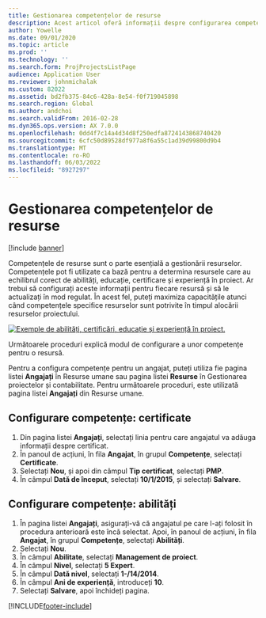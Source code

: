 ```yaml
---
title: Gestionarea competențelor de resurse
description: Acest articol oferă informații despre configurarea competențelor pentru resursele proiectului.
author: Yowelle
ms.date: 09/01/2020
ms.topic: article
ms.prod: ''
ms.technology: ''
ms.search.form: ProjProjectsListPage
audience: Application User
ms.reviewer: johnmichalak
ms.custom: 82022
ms.assetid: bd2fb375-84c6-428a-8e54-f0f719045898
ms.search.region: Global
ms.author: andchoi
ms.search.validFrom: 2016-02-28
ms.dyn365.ops.version: AX 7.0.0
ms.openlocfilehash: 0dd4f7c14a4d34d8f250edfa8724143868740420
ms.sourcegitcommit: 6cfc50d89528df977a8f6a55c1ad39d99800d9b4
ms.translationtype: MT
ms.contentlocale: ro-RO
ms.lasthandoff: 06/03/2022
ms.locfileid: "8927297"
---
```

# <a name="manage-resource-competencies"></a>Gestionarea competențelor de resurse

[!include [banner](../includes/banner.md)]

Competențele de resurse sunt o parte esențială a gestionării resurselor. Competențele pot fi utilizate ca bază pentru a determina resursele care au echilibrul corect de abilități, educație, certificare și experiență în proiect. Ar trebui să configurați aceste informații pentru fiecare resursă și să le actualizați în mod regulat. În acest fel, puteți maximiza capacitățile atunci când competențele specifice resurselor sunt potrivite în timpul alocării resurselor proiectului.

[![Exemple de abilități, certificări, educație și experiență în proiect.](./media/projectresourcing06-1024x383.jpg)](./media/projectresourcing06.jpg)

Următoarele proceduri explică modul de configurare a unor competențe pentru o resursă.

Pentru a configura competențe pentru un angajat, puteți utiliza fie pagina listei **Angajați** în Resurse umane sau pagina listei **Resurse** în Gestionarea proiectelor și contabilitate. Pentru următoarele proceduri, este utilizată pagina listei **Angajați** din Resurse umane.

## <a name="set-up-competencies-certificates"></a>Configurare competențe: certificate

1. Din pagina listei **Angajați**, selectați linia pentru care angajatul va adăuga informații despre certificat.
2. În panoul de acțiuni, în fila **Angajat**, în grupul **Competențe**, selectați **Certificate**.
3. Selectați **Nou**, și apoi din câmpul **Tip certificat**, selectați **PMP**.
4. În câmpul **Dată de început**, selectați **10/1/2015**, și selectați **Salvare**.

## <a name="set-up-competencies-skills"></a>Configurare competențe: abilități

1. În pagina listei **Angajați**, asigurați-vă că angajatul pe care l-ați folosit în procedura anterioară este încă selectat. Apoi, în panoul de acțiuni, în fila **Angajat**, în grupul **Competențe**, selectați **Abilități**.
2. Selectați **Nou**.
3. În câmpul **Abilitate**, selectați **Management de proiect**.
4. În câmpul **Nivel**, selectați **5 Expert**.
5. În câmpul **Dată nivel**, selectați **1-/14/2014**.
6. În câmpul **Ani de experiență**, introduceți **10**.
7. Selectați **Salvare**, apoi închideți pagina.


[!INCLUDE[footer-include](../includes/footer-banner.md)]